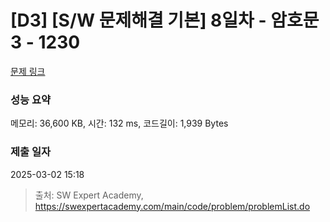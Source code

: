 # [D3] [S/W 문제해결 기본] 8일차 - 암호문3 - 1230 

[문제 링크](https://swexpertacademy.com/main/code/problem/problemDetail.do?contestProbId=AV14zIwqAHwCFAYD) 

### 성능 요약

메모리: 36,600 KB, 시간: 132 ms, 코드길이: 1,939 Bytes

### 제출 일자

2025-03-02 15:18



> 출처: SW Expert Academy, https://swexpertacademy.com/main/code/problem/problemList.do